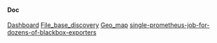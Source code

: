 
#### Doc

[Dashboard](https://grafana.com/grafana/dashboards/?search=blackbox)
[File_base_discovery](https://yunlzheng.gitbook.io/prometheus-book/part-ii-prometheus-jin-jie/sd/service-discovery-with-file)
[Geo_map](https://samber.github.io/awesome-prometheus-alerts/blackbox-exporter.html)
[single-prometheus-job-for-dozens-of-blackbox-exporters](https://medium.com/geekculture/single-prometheus-job-for-dozens-of-blackbox-exporters-2a7ba492d6c8)

